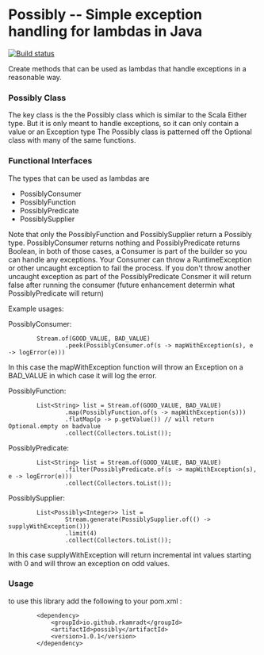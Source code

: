 # Possibly -- Simple exception handling for lambdas in Java

[![Build status](https://ci.appveyor.com/api/projects/status/6e838jmqtxlgwevr?svg=true)](https://ci.appveyor.com/project/rkamradt/possibly)

Create methods that can be used as lambdas that handle exceptions in a reasonable way.
### Possibly Class
The key class is the the Possibly class which is similar to the Scala Either type. But
it is only meant to handle exceptions, so it can only contain a value or an Exception type
The Possibly class is patterned off the Optional class with many of the same functions.
### Functional Interfaces
The types that can be used as lambdas are

- PossiblyConsumer
- PossiblyFunction
- PossiblyPredicate
- PossiblySupplier

Note that only the PossiblyFunction and PossiblySupplier return a Possibly type. 
PossiblyConsumer returns nothing and PossiblyPredicate returns Boolean, in both
of those cases, a Consumer<Exception> is part of the builder so you can handle 
any exceptions. Your Consumer<Exception> can throw a RuntimeException or other
uncaught exception to fail the process. If you don't throw another uncaught 
exception as part of the PossiblyPredicate Consmer<Exception> it will return
false after running the consumer (future enhancement determin what PossiblyPredicate
will return)

Example usages:

PossiblyConsumer:
```
        Stream.of(GOOD_VALUE, BAD_VALUE)
                .peek(PossiblyConsumer.of(s -> mapWithException(s), e -> logError(e)))
```
 
In this case the mapWithException function will throw an Exception on a BAD_VALUE
in which case it will log the error.

PossiblyFunction:
```
        List<String> list = Stream.of(GOOD_VALUE, BAD_VALUE)
                .map(PossiblyFunction.of(s -> mapWithException(s)))
                .flatMap(p -> p.getValue()) // will return Optional.empty on badvalue
                .collect(Collectors.toList());
```

PossiblyPredicate:
```
        List<String> list = Stream.of(GOOD_VALUE, BAD_VALUE)
                .filter(PossiblyPredicate.of(s -> mapWithException(s), e -> logError(e)))
                .collect(Collectors.toList());
```

PossiblySupplier:
```
        List<Possibly<Integer>> list = 
                Stream.generate(PossiblySupplier.of(() -> supplyWithException()))
                .limit(4)
                .collect(Collectors.toList());
```

In this case supplyWithException will return incremental int values starting
with 0 and will throw an exception on odd values.

### Usage
to use this library add the following to your pom.xml <depenedencies>:

```
        <dependency>
            <groupId>io.github.rkamradt</groupId>
            <artifactId>possibly</artifactId>
            <version>1.0.1</version>
        </dependency>
``` 
